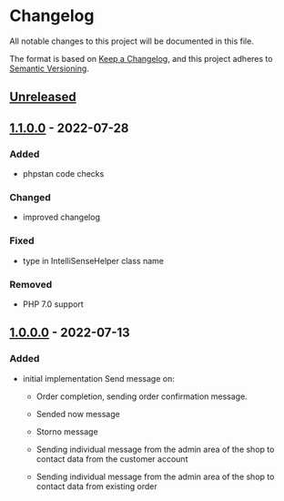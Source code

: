 # Changelog
All notable changes to this project will be documented in this file.

The format is based on [Keep a Changelog](https://keepachangelog.com/en/1.0.0/),
and this project adheres to [Semantic Versioning](https://semver.org/spec/v2.0.0.html).

## [Unreleased](https://git.d3data.de/D3Private/linkmobility4oxid/compare/1.1.0.0...rel_1.x)

## [1.1.0.0](https://git.d3data.de/D3Private/linkmobility4oxid/compare/1.0.0.0...1.1.0.0) - 2022-07-28
### Added
- phpstan code checks

### Changed
- improved changelog

### Fixed
- type in IntelliSenseHelper class name

### Removed
- PHP 7.0 support

## [1.0.0.0](https://git.d3data.de/D3Private/linkmobility4oxid/releases/tag/1.0.0.0) - 2022-07-13
### Added
- initial implementation
    Send message on:
  - Order completion, sending order confirmation message.
  - Sended now message
  - Storno message

  - Sending individual message from the admin area of the shop to contact data from the customer account
  - Sending individual message from the admin area of the shop to contact data from existing order